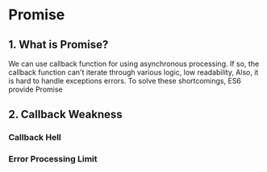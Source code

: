 # Promise

## 1. What is Promise?

We can use callback function for using asynchronous processing. If so, the callback function can't iterate through various logic, low readability, Also, it is hard to handle exceptions errors. To solve these shortcomings,  ES6 provide Promise 

## 2. Callback Weakness

### Callback Hell

### Error Processing Limit





